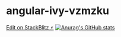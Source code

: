 # angular-ivy-vzmzku

[Edit on StackBlitz ⚡️](https://stackblitz.com/edit/angular-ivy-vzmzku)
[![Anurag's GitHub stats](https://github-readme-stats.vercel.app/api?username=afurtadodev)](https://github.com/afurtadodev/github-readme-stats)

